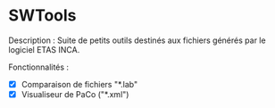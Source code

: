 # SWTools

Description  : Suite de petits outils destinés aux fichiers générés par le logiciel ETAS INCA.

Fonctionnalités :
  - [X] Comparaison de fichiers "*.lab"
  - [X] Visualiseur de PaCo ("*.xml")
